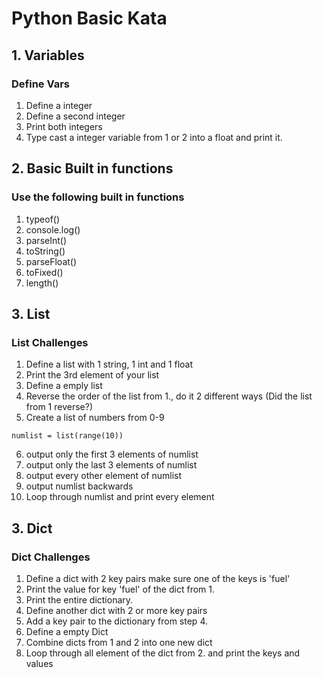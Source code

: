 # Python Basic Kata

## 1. Variables

### Define Vars

1. Define a integer
2. Define a second integer
3. Print both integers
4. Type cast a integer variable from 1 or 2 into a float and print it.

## 2. Basic Built in functions

### Use the following built in functions

1. typeof()
2. console.log()
3. parseInt()
4. toString()
5. parseFloat()
6. toFixed()
7. length()

## 3. List

### List Challenges

1. Define a list with 1 string, 1 int and 1 float
2. Print the 3rd element of your list
3. Define a emply list
4. Reverse the order of the list from 1., do it 2 different ways (Did the list from 1 reverse?)
5. Create a list of numbers from 0-9
```
numlist = list(range(10))
```
6. output only the first 3 elements of numlist
7. output only the last 3 elements of numlist
8. output every other element of numlist
9. output numlist backwards
10.  Loop through numlist and print every element

## 3. Dict

### Dict Challenges

1. Define a dict with 2 key pairs make sure one of the keys is 'fuel'
2. Print the value for key 'fuel' of the dict from 1.
3. Print the entire dictionary.
4. Define another dict with 2 or more key pairs
5. Add a key pair to the dictionary from step 4.
6. Define a empty Dict
7. Combine dicts from 1 and 2 into one new dict
8. Loop through all element of the dict from 2. and print the keys and values
